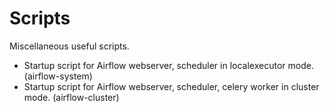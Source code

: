 # Scripts

Miscellaneous useful scripts.

- Startup script for Airflow webserver, scheduler in localexecutor mode. (airflow-system)
- Startup script for Airflow webserver, scheduler, celery worker in cluster mode. (airflow-cluster)
